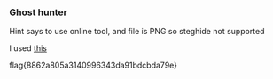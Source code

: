 ### Ghost hunter

Hint says to use online tool, and file is PNG so steghide not supported

I used [this](https://manytools.org/hacker-tools/steganography-encode-text-into-image/go/)

flag{8862a805a3140996343da91bdcbda79e}
